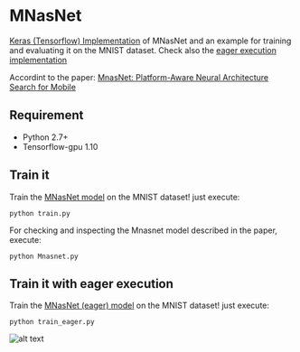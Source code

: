 # MNasNet
[Keras (Tensorflow) Implementation](https://github.com/Shathe/MNasNet-Keras-Tensorflow/blob/master/Mnasnet.py) of MNasNet and an example for training and evaluating it on the MNIST dataset. 
Check also the [eager execution implementation](https://github.com/Shathe/MNasNet-Keras-Tensorflow/blob/master/MnasnetEager.py)

Accordint to the paper: [MnasNet: Platform-Aware Neural Architecture Search for Mobile](https://arxiv.org/pdf/1807.11626.pdf)

## Requirement
* Python 2.7+
* Tensorflow-gpu 1.10

## Train it
Train the [MNasNet model](https://github.com/Shathe/MNasNet-Keras-Tensorflow/blob/master/Mnasnet.py) on the MNIST dataset! just execute:
```
python train.py
```
For checking and inspecting the Mnasnet model described in the paper, execute:
```
python Mnasnet.py
```



## Train it with eager execution
Train the [MNasNet (eager) model](https://github.com/Shathe/MNasNet-Keras-Tensorflow/blob/master/MnasnetEager.py) on the MNIST dataset! just execute:

```
python train_eager.py
```



![alt text](https://github.com/Shathe/MNasNet-Keras-Tensorflow/raw/master/mnasnet.png)
